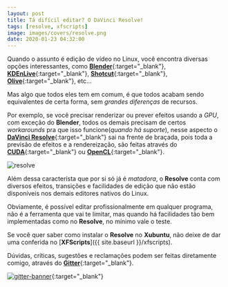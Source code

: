 ```yaml
---
layout: post
title: Tá difícil editar? O DaVinci Resolve!
tags: [resolve, xfscripts]
image: images/covers/resolve.png
date: 2020-01-23 04:32:00
---
```


Quando o assunto é edição de vídeo no Linux, você encontra diversas opções interessantes, como [**Blender**](https://www.blender.org){:target="_blank"}, [**KDEnLive**](https://kdenlive.org/en/){:target="_blank"}, [**Shotcut**](https://kdenlive.org/en/){:target="_blank"}, [**Olive**](https://www.olivevideoeditor.org/){:target="_blank"}, etc...

Mas algo que todos eles tem em comum, é que todos acabam sendo equivalentes de certa forma, sem _grandes diferenças_ de recursos.

Por exemplo, se você precisar renderizar ou prever efeitos usando a _GPU_, com exceção do **Blender**, todos os demais precisam de certos _workarounds_ pra que isso funcione(_quando há suporte_), nesse aspecto o [**DaVinci Resolve**](https://www.blackmagicdesign.com/products/davinciresolve/){:target="_blank"} sai na frente de braçada, pois toda a previsão de efeitos e a rendereização, são feitas através do [**CUDA**](https://pt.wikipedia.org/wiki/CUDA){:target="_blank"} ou [**OpenCL**](https://pt.wikipedia.org/wiki/OpenCL){:target="_blank"}.

![resolve](https://xfscripts.rauldipeas.tk/images/resolve.png)

Além dessa característa que por si só já é _matadora_, o **Resolve** conta com diversos efeitos, transições e facilidades de edição que não estão disponíveis nos demais editores nativos do Linux.

Obviamente, é possível editar profissionalmente em qualquer programa, não é a ferramenta que vai te limitar, mas quando há facilidades tão bem implementadas como no **Resolve**, no mínimo vale o teste.

Se você quer saber como instalar o **Resolve** no **Xubuntu**, não deixe de dar uma conferida no [**XFScripts**]({{ site.baseurl }}/xfscripts).

Dúvidas, críticas, sugestões e reclamações podem ser feitas diretamente comigo, através do [**Gitter**](https://gitter.im/xfscripts/comunidade){:target="_blank"}.

[![gitter-banner](https://xfscripts.rauldipeas.tk/images/gitter-banner.png)](https://gitter.im/xfscripts/comunidade){:target="_blank"}
